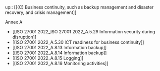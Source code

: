 up:: [[(C) Business continuity, such as backup management and disaster recovery, and crisis management]]

Annex A
- [[ISO 27001 2022_ISO 27001 2022_A.5.29 Information security during disruption]]
- [[ISO 27001 2022_A.5.30 ICT readiness for business continuity]]
- [[ISO 27001 2022_A.8.13 Information backup]]
- [[ISO 27001 2022_A.8.14 Information backup]]
- [[ISO 27001 2022_A.8.15 Logging]]
- [[ISO 27001 2022_A.8.16 Monitoring activities]]
